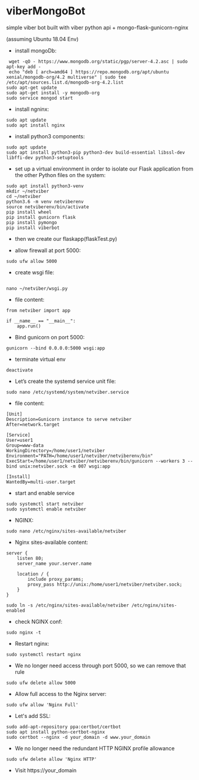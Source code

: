 # viberMongoBot
simple viber bot built with viber python api + mongo-flask-gunicorn-nginx

(assuming Ubuntu 18.04 Env)

- install mongoDb: 

```
 wget -qO - https://www.mongodb.org/static/pgp/server-4.2.asc | sudo apt-key add -
 echo "deb [ arch=amd64 ] https://repo.mongodb.org/apt/ubuntu xenial/mongodb-org/4.2 multiverse" | sudo tee /etc/apt/sources.list.d/mongodb-org-4.2.list
sudo apt-get update
sudo apt-get install -y mongodb-org
sudo service mongod start

```

- install ngninx:

```
sudo apt update
sudo apt install nginx

```

- install python3 components:

```
sudo apt update
sudo apt install python3-pip python3-dev build-essential libssl-dev libffi-dev python3-setuptools

```

- set up a virtual environment in order to isolate our Flask application from the other Python files on the system:

```
sudo apt install python3-venv
mkdir ~/netviber
cd ~/netviber
python3.6 -m venv netviberenv
source netviberenv/bin/activate
pip install wheel
pip install gunicorn flask
pip install pymongo
pip install viberbot

```

- then we create our flaskapp(flaskTest.py)

- allow firewall at port 5000:

```
sudo ufw allow 5000
```

- create wsgi file:

```

nano ~/netviber/wsgi.py

```

- file content:

```
from netviber import app

if __name__ == "__main__":
    app.run()
```    

- Bind gunicorn on port 5000:

```
gunicorn --bind 0.0.0.0:5000 wsgi:app
```

- terminate virtual env

```
deactivate
```

- Let’s create the systemd service unit file:

```
sudo nano /etc/systemd/system/netviber.service
```

- file content:

```
[Unit]
Description=Gunicorn instance to serve netviber
After=network.target

[Service]
User=user1
Group=www-data
WorkingDirectory=/home/user1/netviber
Environment="PATH=/home/user1/netviber/netviberenv/bin"
ExecStart=/home/user1/netviber/netviberenv/bin/gunicorn --workers 3 --bind unix:netviber.sock -m 007 wsgi:app

[Install]
WantedBy=multi-user.target
```

- start and enable service

```
sudo systemctl start netviber
sudo systemctl enable netviber
```

- NGINX:

```
sudo nano /etc/nginx/sites-available/netviber
```

- Nginx sites-available content:

```
server {
    listen 80;
    server_name your.server.name

    location / {
        include proxy_params;
        proxy_pass http://unix:/home/user1/netviber/netviber.sock;
    }
}

```

```
sudo ln -s /etc/nginx/sites-available/netviber /etc/nginx/sites-enabled
```

- check NGINX conf:

```
sudo nginx -t
```

- Restart nginx:

```
sudo systemctl restart nginx
```

- We no longer need access through port 5000, so we can remove that rule

```
sudo ufw delete allow 5000
```

- Allow full access to the Nginx server:

```
sudo ufw allow 'Nginx Full'
```

- Let's add SSL:

```
sudo add-apt-repository ppa:certbot/certbot
sudo apt install python-certbot-nginx
sudo certbot --nginx -d your_domain -d www.your_domain
```

- We no longer need the redundant HTTP NGINX profile allowance

```
sudo ufw delete allow 'Nginx HTTP'
```
- Visit https://your_domain
